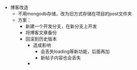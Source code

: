 - 博客改造
	- 不用mongodb存储，改为旧方式存储在项目的post文件夹
	- 方案：
		- 新建一个开发分支，在新分支上开发
		- 将博客文章备份
		- 回滚到历史版本
			- 造成影响
				- 会丢失loading等新功能，后面再加
				- 新帖子内容也会丢失
			-
